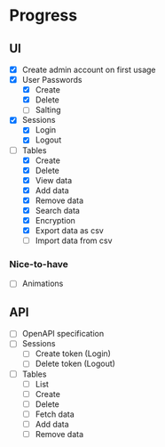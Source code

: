 # Progress

## UI

* [x] Create admin account on first usage
* [x] User Passwords
    * [x] Create
    * [x] Delete
    * [ ] Salting
* [x] Sessions
    * [x] Login
    * [x] Logout
* [ ] Tables
    * [x] Create
    * [x] Delete
    * [x] View data
    * [x] Add data
    * [x] Remove data
    * [x] Search data
    * [x] Encryption
    * [x] Export data as csv
    * [ ] Import data from csv

### Nice-to-have

* [ ] Animations

## API

* [ ] OpenAPI specification
* [ ] Sessions
    * [ ] Create token (Login)
    * [ ] Delete token (Logout)
* [ ] Tables
    * [ ] List
    * [ ] Create
    * [ ] Delete
    * [ ] Fetch data
    * [ ] Add data
    * [ ] Remove data
